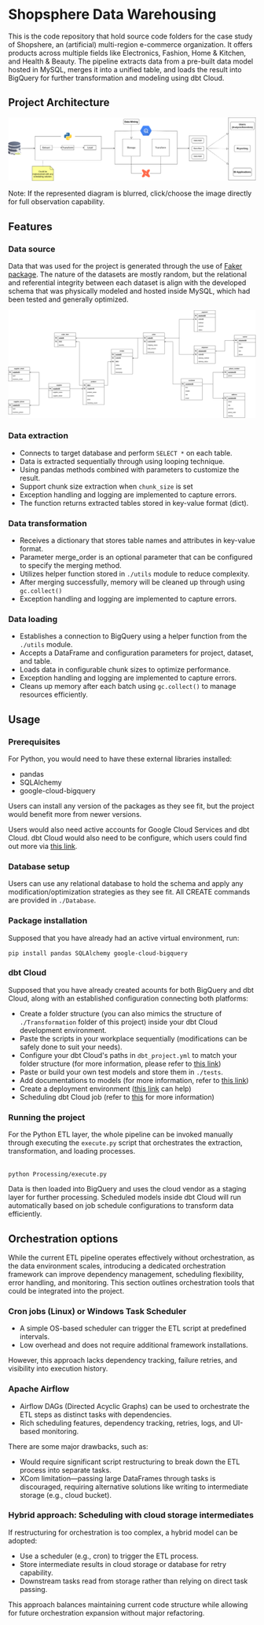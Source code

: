 # Shopsphere Data Warehousing
This is the code repository that hold source code folders for the case study of Shopshere, an (artificial) multi-region e-commerce organization. It offers products across multiple fields like Electronics, Fashion, Home & Kitchen, and Health & Beauty. The pipeline extracts data from a pre-built data model hosted in MySQL, merges it into a unified table, and loads the result into BigQuery for further transformation and modeling using dbt Cloud.

## Project Architecture

![Outline diagram of the project.](images/outline.drawio.png)

Note: If the represented diagram is blurred, click/choose the image directly for full observation capability. 

## Features

### Data source

Data that was used for the project is generated through the use of [Faker package](https://faker.readthedocs.io/en/master/). The nature of the datasets are mostly random, but the relational and referential integrity between each dataset is align with the developed schema that was physically modeled and hosted inside MySQL, which had been tested and generally optimized.

![Relational model to mimics real-world operational layer](images/logical.drawio.png)

### Data extraction

- Connects to target database and perform `SELECT *` on each table.
- Data is extracted sequentially through using looping technique.
- Using pandas methods combined with parameters to customize the result.
- Support chunk size extraction when `chunk_size` is set
- Exception handling and logging are implemented to capture errors.
- The function returns extracted tables stored in key-value format (dict).

### Data transformation

- Receives a dictionary that stores table names and attributes in key-value format.
- Parameter merge_order is an optional parameter that can be configured to specify the merging method.
- Utilizes helper function stored in `./utils` module to reduce complexity.
- After merging successfully, memory will be cleaned up through using `gc.collect()`
- Exception handling and logging are implemented to capture errors.

### Data loading

- Establishes a connection to BigQuery using a helper function from the `./utils` module.
- Accepts a DataFrame and configuration parameters for project, dataset, and table.
- Loads data in configurable chunk sizes to optimize performance.
- Exception handling and logging are implemented to capture errors.
- Cleans up memory after each batch using `gc.collect()` to manage resources efficiently.

## Usage

### Prerequisites

For Python, you would need to have these external libraries installed:    

- pandas 
- SQLAlchemy
- google-cloud-bigquery

Users can install any version of the packages as they see fit, but the project would benefit more from newer versions.

Users would also need active accounts for Google Cloud Services and dbt Cloud. dbt Cloud would also need to be configure, which users could find out more via [this link](https://docs.getdbt.com/docs/cloud/about-cloud-setup).

### Database setup

Users can use any relational database to hold the schema and apply any modification/optimization strategies as they see fit. All CREATE commands are provided in `./Database`. 

### Package installation

Supposed that you have already had an active virtual environment, run:
```
pip install pandas SQLAlchemy google-cloud-bigquery
```
### dbt Cloud

Supposed that you have already created acounts for both BigQuery and dbt Cloud, along with an established configuration connecting both platforms: 

- Create a folder structure (you can also mimics the structure of `./Transformation` folder of this project) inside your dbt Cloud development environment.
- Paste the scripts in your workplace sequentially (modifications can be safely done to suit your needs).
- Configure your dbt Cloud's paths in `dbt_project.yml` to match your folder structure (for more information, please refer to [this link](https://docs.getdbt.com/reference/dbt_project.yml))
- Paste or build your own test models and store them in `./tests`.
- Add documentations to models (for more information, refer to [this link](https://docs.getdbt.com/docs/build/documentation))
- Create a deployment environment ([this link](https://docs.getdbt.com/docs/deploy/deploy-environments) can help)
- Scheduling dbt Cloud job (refer to [this](https://docs.getdbt.com/docs/deploy/job-scheduler) for more information)

### Running the project

For the Python ETL layer, the whole pipeline can be invoked manually through executing the `execute.py` script that orchestrates the extraction, transformation, and loading processes.
```

python Processing/execute.py
```
Data is then loaded into BigQuery and uses the cloud vendor as a staging layer for further processing. Scheduled models inside dbt Cloud will run automatically based on job schedule configurations to transform data efficiently.

## Orchestration options

While the current ETL pipeline operates effectively without orchestration, as the data environment scales, introducing a dedicated orchestration framework can improve dependency management, scheduling flexibility, error handling, and monitoring. This section outlines orchestration tools that could be integrated into the project.

### Cron jobs (Linux) or Windows Task Scheduler

- A simple OS-based scheduler can trigger the ETL script at predefined intervals.
- Low overhead and does not require additional framework installations.

However, this approach lacks dependency tracking, failure retries, and visibility into execution history.

### Apache Airflow

- Airflow DAGs (Directed Acyclic Graphs) can be used to orchestrate the ETL steps as distinct tasks with dependencies.
- Rich scheduling features, dependency tracking, retries, logs, and UI-based monitoring.

There are some major drawbacks, such as:

- Would require significant script restructuring to break down the ETL process into separate tasks.
- XCom limitation—passing large DataFrames through tasks is discouraged, requiring alternative solutions like writing to intermediate storage (e.g., cloud bucket).

### Hybrid approach: Scheduling with cloud storage intermediates

If restructuring for orchestration is too complex, a hybrid model can be adopted:

- Use a scheduler (e.g., cron) to trigger the ETL process.
- Store intermediate results in cloud storage or database for retry capability.
- Downstream tasks read from storage rather than relying on direct task passing.

This approach balances maintaining current code structure while allowing for future orchestration expansion without major refactoring.

